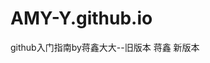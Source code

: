 # AMY-Y.github.io
<html>
<head>
<meta charset="utf-8">
<title>github入门</title>
</head>
<body>
<a http="http://www.worldhello.net/gotgit/">github入门指南by蒋鑫大大--旧版本</a>
<a http="http://www.worldhello.net/gotgit/">蒋鑫</a>
  <a http="#">新版本</a>  
</body>
</html>
